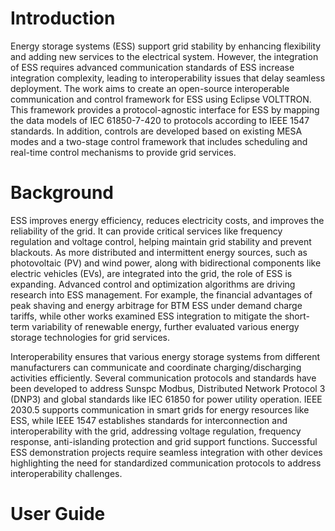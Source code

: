 # Introduction

Energy storage systems (ESS) support grid stability by enhancing flexibility and adding
new services to the electrical system. However, the integration of ESS requires advanced communication standards
of ESS increase integration complexity, leading to interoperability issues that delay seamless deployment.
The work aims to create an open-source interoperable communication and control framework for ESS using
Eclipse VOLTTRON. This framework provides a protocol-agnostic interface for ESS by mapping the data models
of IEC 61850-7-420 to protocols according to IEEE 1547 standards. In addition, controls are developed based on
existing MESA modes and a two-stage control framework that includes scheduling and real-time control mechanisms
to provide grid services. 

# Background

ESS improves energy efficiency, reduces electricity costs,
and improves the reliability of the grid. It can provide critical services like frequency regulation
and voltage control, helping maintain grid stability and prevent blackouts. As more distributed and intermittent
energy sources, such as photovoltaic (PV) and wind power, along with bidirectional components like electric
vehicles (EVs), are integrated into the grid, the role of ESS is expanding. Advanced control and optimization
algorithms are driving research into ESS management. For example, the financial advantages of peak shaving
and energy arbitrage for BTM ESS under demand charge tariffs, while other works examined ESS integration to
mitigate the short-term variability of renewable energy, further evaluated various energy storage technologies
for grid services. 

Interoperability ensures that various energy storage systems from different manufacturers can communicate
and coordinate charging/discharging activities efficiently. Several communication protocols and standards
have been developed to address Sunspc Modbus, Distributed Network Protocol 3 (DNP3) and global standards like
IEC 61850 for power utility operation. IEEE 2030.5 supports communication in smart grids for energy resources
like ESS, while IEEE 1547 establishes standards for interconnection and interoperability with the grid,
addressing voltage regulation, frequency response, anti-islanding protection and grid support functions.
Successful ESS demonstration projects require seamless integration with other devices highlighting the need
for standardized communication protocols to address interoperability challenges. 

# User Guide
